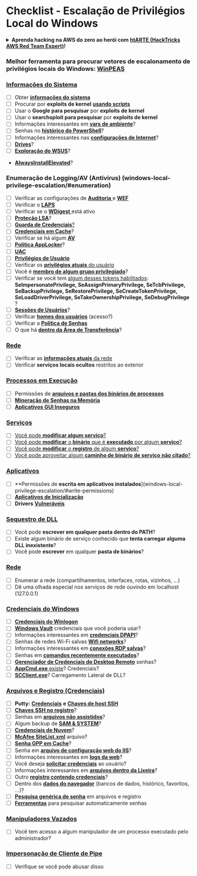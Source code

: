 # Checklist - Escalação de Privilégios Local do Windows

<details>

<summary><strong>Aprenda hacking na AWS do zero ao herói com</strong> <a href="https://training.hacktricks.xyz/courses/arte"><strong>htARTE (HackTricks AWS Red Team Expert)</strong></a><strong>!</strong></summary>

Outras maneiras de apoiar o HackTricks:

* Se você deseja ver sua **empresa anunciada no HackTricks** ou **baixar o HackTricks em PDF**, confira os [**PLANOS DE ASSINATURA**](https://github.com/sponsors/carlospolop)!
* Adquira o [**swag oficial PEASS & HackTricks**](https://peass.creator-spring.com)
* Descubra [**A Família PEASS**](https://opensea.io/collection/the-peass-family), nossa coleção exclusiva de [**NFTs**](https://opensea.io/collection/the-peass-family)
* **Junte-se ao** 💬 [**grupo Discord**](https://discord.gg/hRep4RUj7f) ou ao [**grupo telegram**](https://t.me/peass) ou **siga-nos** no **Twitter** 🐦 [**@carlospolopm**](https://twitter.com/hacktricks_live)**.**
* **Compartilhe suas dicas de hacking enviando PRs para os repositórios** [**HackTricks**](https://github.com/carlospolop/hacktricks) e [**HackTricks Cloud**](https://github.com/carlospolop/hacktricks-cloud).

</details>

### **Melhor ferramenta para procurar vetores de escalonamento de privilégios locais do Windows:** [**WinPEAS**](https://github.com/carlospolop/privilege-escalation-awesome-scripts-suite/tree/master/winPEAS)

### [Informações do Sistema](windows-local-privilege-escalation/#system-info)

* [ ] Obter [**informações do sistema**](windows-local-privilege-escalation/#system-info)
* [ ] Procurar por **exploits de kernel** [**usando scripts**](windows-local-privilege-escalation/#version-exploits)
* [ ] Usar o **Google para pesquisar** por **exploits de kernel**
* [ ] Usar o **searchsploit para pesquisar** por **exploits de kernel**
* [ ] Informações interessantes em [**vars de ambiente**](windows-local-privilege-escalation/#environment)?
* [ ] Senhas no [**histórico do PowerShell**](windows-local-privilege-escalation/#powershell-history)?
* [ ] Informações interessantes nas [**configurações de Internet**](windows-local-privilege-escalation/#internet-settings)?
* [ ] [**Drives**](windows-local-privilege-escalation/#drives)?
* [ ] [**Exploração do WSUS**](windows-local-privilege-escalation/#wsus)?
* [**AlwaysInstallElevated**](windows-local-privilege-escalation/#alwaysinstallelevated)?

### Enumeração de Logging/AV (Antivírus) (windows-local-privilege-escalation/#enumeration)

* [ ] Verificar as configurações de [**Auditoria** ](windows-local-privilege-escalation/#audit-settings)e [**WEF** ](windows-local-privilege-escalation/#wef)
* [ ] Verificar o [**LAPS**](windows-local-privilege-escalation/#laps)
* [ ] Verificar se o [**WDigest** ](windows-local-privilege-escalation/#wdigest)está ativo
* [ ] [**Proteção LSA**](windows-local-privilege-escalation/#lsa-protection)?
* [ ] [**Guarda de Credenciais**](windows-local-privilege-escalation/#credentials-guard)[?](windows-local-privilege-escalation/#cached-credentials)
* [ ] [**Credenciais em Cache**](windows-local-privilege-escalation/#cached-credentials)?
* [ ] Verificar se há algum [**AV**](windows-av-bypass)
* [ ] [**Política AppLocker**](authentication-credentials-uac-and-efs#applocker-policy)?
* [ ] [**UAC**](authentication-credentials-uac-and-efs/uac-user-account-control)
* [ ] [**Privilégios de Usuário**](windows-local-privilege-escalation/#users-and-groups)
* [ ] Verificar os [**privilégios atuais** do usuário](windows-local-privilege-escalation/#users-and-groups)
* [ ] Você é [**membro de algum grupo privilegiado**](windows-local-privilege-escalation/#privileged-groups)?
* [ ] Verificar se você tem [algum desses tokens habilitados](windows-local-privilege-escalation/#token-manipulation): **SeImpersonatePrivilege, SeAssignPrimaryPrivilege, SeTcbPrivilege, SeBackupPrivilege, SeRestorePrivilege, SeCreateTokenPrivilege, SeLoadDriverPrivilege, SeTakeOwnershipPrivilege, SeDebugPrivilege** ?
* [ ] [**Sessões de Usuários**](windows-local-privilege-escalation/#logged-users-sessions)?
* [ ] Verificar [**homes dos usuários**](windows-local-privilege-escalation/#home-folders) (acesso?)
* [ ] Verificar a [**Política de Senhas**](windows-local-privilege-escalation/#password-policy)
* [ ] O que há [**dentro da Área de Transferência**](windows-local-privilege-escalation/#get-the-content-of-the-clipboard)?

### [Rede](windows-local-privilege-escalation/#network)

* [ ] Verificar as [**informações atuais** da rede](windows-local-privilege-escalation/#network)
* [ ] Verificar **serviços locais ocultos** restritos ao exterior

### [Processos em Execução](windows-local-privilege-escalation/#running-processes)

* [ ] Permissões de [**arquivos e pastas dos binários de processos**](windows-local-privilege-escalation/#file-and-folder-permissions)
* [ ] [**Mineração de Senhas na Memória**](windows-local-privilege-escalation/#memory-password-mining)
* [ ] [**Aplicativos GUI Inseguros**](windows-local-privilege-escalation/#insecure-gui-apps)

### [Serviços](windows-local-privilege-escalation/#services)

* [ ] [Você pode **modificar algum serviço**?](windows-local-privilege-escalation#permissions)
* [ ] [Você pode **modificar** o **binário** que é **executado** por algum **serviço**?](windows-local-privilege-escalation/#modify-service-binary-path)
* [ ] [Você pode **modificar** o **registro** de algum **serviço**?](windows-local-privilege-escalation/#services-registry-modify-permissions)
* [ ] [Você pode aproveitar algum **caminho de binário de serviço** **não citado**?](windows-local-privilege-escalation/#unquoted-service-paths)

### [**Aplicativos**](windows-local-privilege-escalation/#applications)

* [ ] **Permissões de **escrita em aplicativos instalados**](windows-local-privilege-escalation/#write-permissions)
* [ ] [**Aplicativos de Inicialização**](windows-local-privilege-escalation/#run-at-startup)
* [ ] **Drivers** [**Vulneráveis**](windows-local-privilege-escalation/#drivers)

### [Sequestro de DLL](windows-local-privilege-escalation/#path-dll-hijacking)

* [ ] Você pode **escrever em qualquer pasta dentro do PATH**?
* [ ] Existe algum binário de serviço conhecido que **tenta carregar alguma DLL inexistente**?
* [ ] Você pode **escrever** em qualquer **pasta de binários**?

### [Rede](windows-local-privilege-escalation/#network)

* [ ] Enumerar a rede (compartilhamentos, interfaces, rotas, vizinhos, ...)
* [ ] Dê uma olhada especial nos serviços de rede ouvindo em localhost (127.0.0.1)

### [Credenciais do Windows](windows-local-privilege-escalation/#windows-credentials)

* [ ] [**Credenciais do Winlogon** ](windows-local-privilege-escalation/#winlogon-credentials)
* [ ] [**Windows Vault**](windows-local-privilege-escalation/#credentials-manager-windows-vault) credenciais que você poderia usar?
* [ ] Informações interessantes em [**credenciais DPAPI**](windows-local-privilege-escalation/#dpapi)?
* [ ] Senhas de redes Wi-Fi salvas [**Wifi networks**](windows-local-privilege-escalation/#wifi)?
* [ ] Informações interessantes em [**conexões RDP salvas**](windows-local-privilege-escalation/#saved-rdp-connections)?
* [ ] Senhas em [**comandos recentemente executados**](windows-local-privilege-escalation/#recently-run-commands)?
* [ ] [**Gerenciador de Credenciais do Desktop Remoto**](windows-local-privilege-escalation/#remote-desktop-credential-manager) senhas?
* [ ] [**AppCmd.exe** existe](windows-local-privilege-escalation/#appcmd-exe)? Credenciais?
* [ ] [**SCClient.exe**](windows-local-privilege-escalation/#scclient-sccm)? Carregamento Lateral de DLL?

### [Arquivos e Registro (Credenciais)](windows-local-privilege-escalation/#files-and-registry-credentials)

* [ ] **Putty:** [**Credenciais**](windows-local-privilege-escalation/#putty-creds) **e** [**Chaves de host SSH**](windows-local-privilege-escalation/#putty-ssh-host-keys)
* [ ] [**Chaves SSH no registro**](windows-local-privilege-escalation/#ssh-keys-in-registry)?
* [ ] Senhas em [**arquivos não assistidos**](windows-local-privilege-escalation/#unattended-files)?
* [ ] Algum backup de [**SAM & SYSTEM**](windows-local-privilege-escalation/#sam-and-system-backups)?
* [ ] [**Credenciais de Nuvem**](windows-local-privilege-escalation/#cloud-credentials)?
* [ ] [**McAfee SiteList.xml**](windows-local-privilege-escalation/#mcafee-sitelist.xml) arquivo?
* [ ] [**Senha GPP em Cache**](windows-local-privilege-escalation/#cached-gpp-pasword)?
* [ ] Senha em [**arquivo de configuração web do IIS**](windows-local-privilege-escalation/#iis-web-config)?
* [ ] Informações interessantes em [**logs da web**](windows-local-privilege-escalation/#logs)?
* [ ] Você deseja [**solicitar credenciais**](windows-local-privilege-escalation/#ask-for-credentials) ao usuário?
* [ ] Informações interessantes em [**arquivos dentro da Lixeira**](windows-local-privilege-escalation/#credentials-in-the-recyclebin)?
* [ ] Outro [**registro contendo credenciais**](windows-local-privilege-escalation/#inside-the-registry)?
* [ ] Dentro dos [**dados do navegador**](windows-local-privilege-escalation/#browsers-history) (bancos de dados, histórico, favoritos, ...)?
* [ ] [**Pesquisa genérica de senha**](windows-local-privilege-escalation/#generic-password-search-in-files-and-registry) em arquivos e registro
* [ ] [**Ferramentas**](windows-local-privilege-escalation/#tools-that-search-for-passwords) para pesquisar automaticamente senhas

### [Manipuladores Vazados](windows-local-privilege-escalation/#leaked-handlers)

* [ ] Você tem acesso a algum manipulador de um processo executado pelo administrador?

### [Impersonação de Cliente de Pipe](windows-local-privilege-escalation/#named-pipe-client-impersonation)

* [ ] Verifique se você pode abusar disso
